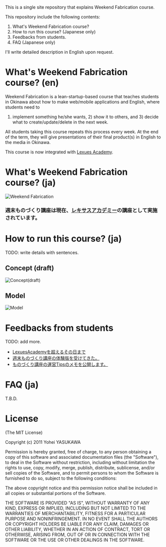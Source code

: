 This is a single site repository that explains Weekend Fabrication course.

This repository include the following contents:

1. What's Weekend Fabrication course?
2. How to run this course? (Japanese only)
3. Feedbacks from students.
4. FAQ (Japanese only)

I'll write detailed description in English upon request.

# What's Weekend Fabrication course? (en)

Weekend Fabrication is a lean-startup-based course that 
teaches students in Okinawa about how to make web/mobile 
applications and English, where students need to 
1) implement something he/she wants, 2) show it to others, 
and 3) decide what to create/update/delete in the next week. 

All students taking this course repeats this process every week.
At the end of the term, they will give presentations of their
final product(s) in English to the media in Okinawa.

This course is now integrated with [Lexues Academy](http://academy.lexues.co.jp/seminar/making.php).

# What's Weekend Fabrication course? (ja)

![Weekend Fabrication](https://dl.dropbox.com/u/2819285/weekendfab/gist.png)

### 週末ものづくり講座は現在、[レキサスアカデミー](http://academy.lexues.co.jp/)の講座として実施されています。


# How to run this course? (ja)

TODO: write details with sentences.

## Concept (draft)

![Concept(draft)](https://dl.dropbox.com/u/2819285/weekendfab/concept_draft.jpg)

## Model

![Model](https://dl.dropbox.com/u/2819285/weekendfab/model.png)


# Feedbacks from students

TODO: add more.

- [LexuesAcademyを超えるその日まで](http://blog.hanach.in/2012/03/lexuesacademy_22.html)
- [週末ものづくり講座の体験版を受けてきた。](http://kimihito.hatenablog.com/entry/2012/09/23/173751)
- [ものづくり講座の運営Tipsのメモを公開します。](http://kimihito.hatenablog.com/entry/2012/09/23/182003)


# FAQ (ja)

T.B.D.


# License

(The MIT License)

Copyright (c) 2011 Yohei YASUKAWA

Permission is hereby granted, free of charge, to any person obtaining a copy of this software and associated documentation files (the "Software"), to deal in the Software without restriction, including without limitation the rights to use, copy, modify, merge, publish, distribute, sublicense, and/or sell copies of the Software, and to permit persons to whom the Software is furnished to do so, subject to the following conditions:

The above copyright notice and this permission notice shall be included in all copies or substantial portions of the Software.

THE SOFTWARE IS PROVIDED "AS IS", WITHOUT WARRANTY OF ANY KIND, EXPRESS OR IMPLIED, INCLUDING BUT NOT LIMITED TO THE WARRANTIES OF MERCHANTABILITY, FITNESS FOR A PARTICULAR PURPOSE AND NONINFRINGEMENT. IN NO EVENT SHALL THE AUTHORS OR COPYRIGHT HOLDERS BE LIABLE FOR ANY CLAIM, DAMAGES OR OTHER LIABILITY, WHETHER IN AN ACTION OF CONTRACT, TORT OR OTHERWISE, ARISING FROM, OUT OF OR IN CONNECTION WITH THE SOFTWARE OR THE USE OR OTHER DEALINGS IN THE SOFTWARE.

